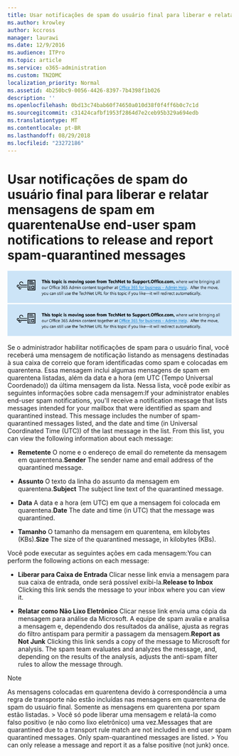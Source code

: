 ```yaml
---
title: Usar notificações de spam do usuário final para liberar e relatar mensagens de spam em quarentena
ms.author: krowley
author: kccross
manager: laurawi
ms.date: 12/9/2016
ms.audience: ITPro
ms.topic: article
ms.service: o365-administration
ms.custom: TN2DMC
localization_priority: Normal
ms.assetid: 4b250bc9-0056-4426-8397-7b4398f1b026
description: ''
ms.openlocfilehash: 0bd13c74bab60f74650a010d38f0f4ff6b0c7c1d
ms.sourcegitcommit: c31424cafbf1953f2864d7e2ceb95b329a694edb
ms.translationtype: MT
ms.contentlocale: pt-BR
ms.lasthandoff: 08/29/2018
ms.locfileid: "23272186"
---
```

# <a name="use-end-user-spam-notifications-to-release-and-report-spam-quarantined-messages"></a><span data-ttu-id="34c91-102">Usar notificações de spam do usuário final para liberar e relatar mensagens de spam em quarentena</span><span class="sxs-lookup"><span data-stu-id="34c91-102">Use end-user spam notifications to release and report spam-quarantined messages</span></span>

<span data-ttu-id="34c91-103">[![Texto em imagem sobre o conteúdo que está mudando do TechNet para o support.office.com](media/ab7c897a-4798-4f31-8c84-f17a8409b133.png)](https://go.microsoft.com/fwlink/p/?LinkID=624152)</span><span class="sxs-lookup"><span data-stu-id="34c91-103">[![Text in image about content moving from TechNet to support.office.com](media/ab7c897a-4798-4f31-8c84-f17a8409b133.png)](https://go.microsoft.com/fwlink/p/?LinkID=624152)</span></span>
  
<span data-ttu-id="34c91-p101">Se o administrador habilitar notificações de spam para o usuário final, você receberá uma mensagem de notificação listando as mensagens destinadas à sua caixa de correio que foram identificadas como spam e colocadas em quarentena. Essa mensagem inclui algumas mensagens de spam em quarentena listadas, além da data e a hora (em UTC (Tempo Universal Coordenado)) da última mensagem da lista. Nessa lista, você pode exibir as seguintes informações sobre cada mensagem:</span><span class="sxs-lookup"><span data-stu-id="34c91-p101">If your administrator enables end-user spam notifications, you'll receive a notification message that lists messages intended for your mailbox that were identified as spam and quarantined instead. This message includes the number of spam-quarantined messages listed, and the date and time (in Universal Coordinated Time (UTC)) of the last message in the list. From this list, you can view the following information about each message:</span></span> 
  
- <span data-ttu-id="34c91-107">**Remetente** O nome e o endereço de email do remetente da mensagem em quarentena.</span><span class="sxs-lookup"><span data-stu-id="34c91-107">**Sender** The sender name and email address of the quarantined message.</span></span> 
    
- <span data-ttu-id="34c91-108">**Assunto** O texto da linha do assunto da mensagem em quarentena.</span><span class="sxs-lookup"><span data-stu-id="34c91-108">**Subject** The subject line text of the quarantined message.</span></span> 
    
- <span data-ttu-id="34c91-109">**Data** A data e a hora (em UTC) em que a mensagem foi colocada em quarentena.</span><span class="sxs-lookup"><span data-stu-id="34c91-109">**Date** The date and time (in UTC) that the message was quarantined.</span></span> 
    
- <span data-ttu-id="34c91-110">**Tamanho** O tamanho da mensagem em quarentena, em kilobytes (KBs).</span><span class="sxs-lookup"><span data-stu-id="34c91-110">**Size** The size of the quarantined message, in kilobytes (KBs).</span></span> 
    
<span data-ttu-id="34c91-111">Você pode executar as seguintes ações em cada mensagem:</span><span class="sxs-lookup"><span data-stu-id="34c91-111">You can perform the following actions on each message:</span></span>
  
- <span data-ttu-id="34c91-112">**Liberar para Caixa de Entrada** Clicar nesse link envia a mensagem para sua caixa de entrada, onde será possível exibi-la.</span><span class="sxs-lookup"><span data-stu-id="34c91-112">**Release to Inbox** Clicking this link sends the message to your inbox where you can view it.</span></span> 
    
- <span data-ttu-id="34c91-p102">**Relatar como Não Lixo Eletrônico** Clicar nesse link envia uma cópia da mensagem para análise da Microsoft. A equipe de spam avalia e analisa a mensagem e, dependendo dos resultados da análise, ajusta as regras do filtro antispam para permitir a passagem da mensagem.</span><span class="sxs-lookup"><span data-stu-id="34c91-p102">**Report as Not Junk** Clicking this link sends a copy of the message to Microsoft for analysis. The spam team evaluates and analyzes the message, and, depending on the results of the analysis, adjusts the anti-spam filter rules to allow the message through.</span></span> 
    
> [!NOTE]
>  <span data-ttu-id="34c91-p103">As mensagens colocadas em quarentena devido à correspondência a uma regra de transporte não estão incluídas nas mensagens em quarentena de spam do usuário final. Somente as mensagens em quarentena por spam estão listadas. >  Você só pode liberar uma mensagem e relatá-la como falso positivo (e não como lixo eletrônico) uma vez.</span><span class="sxs-lookup"><span data-stu-id="34c91-p103">Messages that are quarantined due to a transport rule match are not included in end user spam quarantined messages. Only spam-quarantined messages are listed. >  You can only release a message and report it as a false positive (not junk) once.</span></span> 
  

